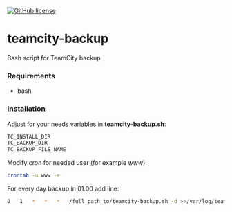 [![GitHub license][License img]][License src]

# teamcity-backup
Bash script for TeamCity backup

### Requirements
* bash

### Installation
Adjust for your needs variables in **teamcity-backup.sh**:
```bash
TC_INSTALL_DIR
TC_BACKUP_DIR
TC_BACKUP_FILE_NAME
```
Modify cron for needed user (for example _www_):
```bash
crontab -u www -e
```
For every day backup in 01.00 add line:
```bash
0	1	*	*	*	/full_path_to/teamcity-backup.sh -d >>/var/log/teamcity-backup.log 2>&1
```

  [License img]: https://img.shields.io/badge/license-BSD3-brightgreen.svg
  [License src]: https://tldrlegal.com/license/bsd-3-clause-license-(revised)
